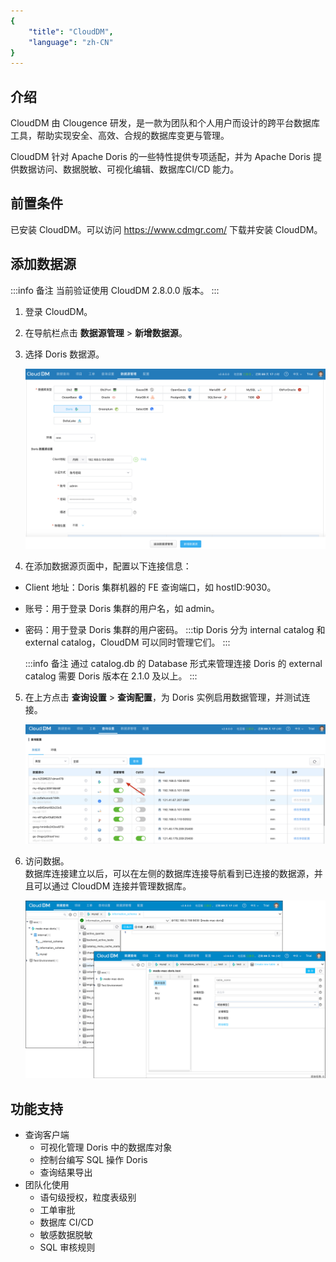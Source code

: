 ```yaml
---
{
    "title": "CloudDM",
    "language": "zh-CN"
}
---
```


## 介绍

CloudDM 由 Clougence 研发，是一款为团队和个人用户而设计的跨平台数据库工具，帮助实现安全、高效、合规的数据库变更与管理。

CloudDM 针对 Apache Doris 的一些特性提供专项适配，并为 Apache Doris 提供数据访问、数据脱敏、可视化编辑、数据库CI/CD 能力。

## 前置条件

已安装 CloudDM。可以访问 https://www.cdmgr.com/ 下载并安装 CloudDM。

## 添加数据源

:::info 备注
当前验证使用 CloudDM 2.8.0.0 版本。
:::

1. 登录 CloudDM。
2. 在导航栏点击 **数据源管理** > **新增数据源**。
3. 选择 Doris 数据源。

   ![添加数据源](/images/clouddm1-cn.png)

4. 在添加数据源页面中，配置以下连接信息：
  - Client 地址：Doris 集群机器的 FE 查询端口，如 hostID:9030。
  - 账号：用于登录 Doris 集群的用户名，如 admin。
  - 密码：用于登录 Doris 集群的用户密码。
    :::tip
    Doris 分为 internal catalog 和 external catalog，CloudDM 可以同时管理它们。
    :::

    :::info 备注
    通过 catalog.db 的 Database 形式来管理连接 Doris 的 external catalog 需要 Doris 版本在 2.1.0 及以上。
    :::

5. 在上方点击 **查询设置** > **查询配置**，为 Doris 实例启用数据管理，并测试连接。

   ![启用数据源](/images/clouddm2-cn.png)

6. 访问数据。   
   数据库连接建立以后，可以在左侧的数据库连接导航看到已连接的数据源，并且可以通过 CloudDM 连接并管理数据库。

   ![建立连接](/images/clouddm3-cn.png)

## 功能支持

- 查询客户端
  - 可视化管理 Doris 中的数据库对象
  - 控制台编写 SQL 操作 Doris
  - 查询结果导出
- 团队化使用
  - 语句级授权，粒度表级别
  - 工单审批
  - 数据库 CI/CD
  - 敏感数据脱敏
  - SQL 审核规则

